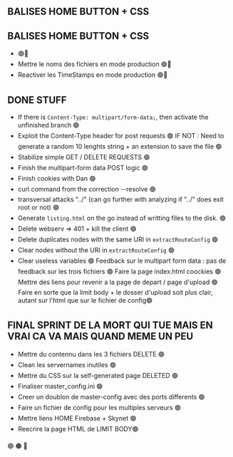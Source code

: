 ## BALISES HOME BUTTON + CSS


## BALISES HOME BUTTON + CSS
-  🟢🔴
- Mettre le noms des fichiers en mode production  🟢🔴
- Reactiver les TimeStamps en mode production 🟢🔴



## DONE STUFF
- If there is `Content-Type: multipart/form-data;`, then activate the unfinished branch 🟢
- Exploit the Content-Type header for post requests 🟢
IF NOT : Need to generate a random 10 lenghts string + an extension to save the file 🟢
- Stabilize simple GET / DELETE REQUESTS 🟢
- Finish the multipart-form data POST logic 🟢
- Finish cookies with Dan 🟢
- curl command from the correction --resolve 🟢
- transversal attacks "../" (can go further with analyzing if "../" does exit root or not) 🟢
- Generate `listing.html` on the go instead of writting files to the disk. 🟢
- Delete webserv => 401 + kill the client 🟢
- Delete duplicates nodes with the same URI in `extractRouteConfig` 🟢
- Clear nodes without the URI in `extractRouteConfig` 🟢
- Clear useless variables 🟢
Feedback sur le multipart form data : pas de feedback sur les trois fichiers 🟢
Faire la page index.html coockies 🟢
Mettre des liens pour revenir a la page de depart / page d'upload 🟢
Faire en sorte que la limit body + le dosser d'upload soit plus clair, autant sur l'html que sur le fichier de config🟢

## FINAL SPRINT DE LA MORT QUI TUE MAIS EN VRAI CA VA MAIS QUAND MEME UN PEU
- Mettre du contennu dans les 3 fichiers DELETE 🟢
- Clean les servernames inutiles 🟢
- Mettre du CSS sur la self-generated page DELETED 🟢
- Finaliser master_config.ini 🟢
- Creer un doublon de master-config avec des ports differents 🟢
- Faire un fichier de config pour les multiples serveurs 🟢
- Mettre liens HOME Firebase + Skynet 🟢
-  Reecrire la page HTML de LIMIT BODY🟢



🟢
🟠
🔴

